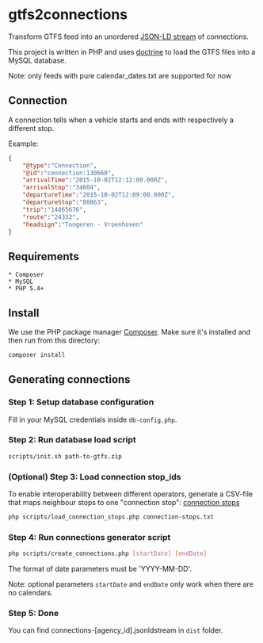 # gtfs2connections
Transform GTFS feed into an unordered [JSON-LD stream](https://github.com/pietercolpaert/jsonld-stream) of connections.

This project is written in PHP and uses [doctrine](http://www.doctrine-project.org/) to load the GTFS files into a MySQL database.

Note: only feeds with pure calendar_dates.txt are supported for now

## Connection

A connection tells when a vehicle starts and ends with respectively a different stop.

Example:
```json
{
    "@type":"Connection",
    "@id":"connection:130660",
    "arrivalTime":"2015-10-02T12:12:00.000Z",
    "arrivalStop":"34604",
    "departureTime":"2015-10-02T12:09:00.000Z",
    "departureStop":"88863",
    "trip":"14865676",
    "route":"24332",
    "headsign":"Tongeren - Vroenhoven"
}
```

## Requirements

    * Composer
    * MySQL
    * PHP 5.4+

## Install

We use the PHP package manager [Composer](http://getcomposer.org). Make sure it's installed and then run from this directory:

```bash
composer install
```

## Generating connections

### Step 1: Setup database configuration

Fill in your MySQL credentials inside ```db-config.php```.

### Step 2: Run database load script

```bash
scripts/init.sh path-to-gtfs.zip
```

### (Optional) Step 3: Load connection stop_ids
To enable interoperability between different operators, generate a CSV-file that maps neighbour stops to one "connection stop":
[connection stops](https://github.com/brechtvdv/gtfs-connectionstops)

```bash
php scripts/load_connection_stops.php connection-stops.txt
```

### Step 4: Run connections generator script

```bash
php scripts/create_connections.php [startDate] [endDate]
```

The format of date parameters must be 'YYYY-MM-DD'.

Note: optional parameters ```startDate``` and ```endDate``` only work when there are no calendars.

### Step 5: Done

You can find connections-[agency_id].jsonldstream in ```dist``` folder.
